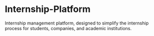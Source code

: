 # Internship-Platform
Internship management platform, designed to simplify the internship process for students, companies, and academic institutions.
